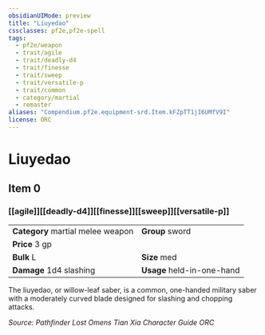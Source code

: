 ```yaml
---
obsidianUIMode: preview
title: "Liuyedao"
cssclasses: pf2e,pf2e-spell
tags:
  - pf2e/weapon
  - trait/agile
  - trait/deadly-d4
  - trait/finesse
  - trait/sweep
  - trait/versatile-p
  - trait/common
  - category/martial
  - remaster
aliases: "Compendium.pf2e.equipment-srd.Item.kFZpTT1jI6UMfV9I"
license: ORC
---
```

# Liuyedao
## Item 0
### [[agile]][[deadly-d4]][[finesse]][[sweep]][[versatile-p]]

|  |  |
| -- | -- |
| **Category** martial melee weapon | **Group** sword |
| **Price** 3 gp |  |
| **Bulk** L | **Size** med |
| **Damage** 1d4 slashing  | **Usage** held-in-one-hand |



The liuyedao, or willow-leaf saber, is a common, one-handed military saber with a moderately curved blade designed for slashing and chopping attacks.

*Source: Pathfinder Lost Omens Tian Xia Character Guide*
*ORC*